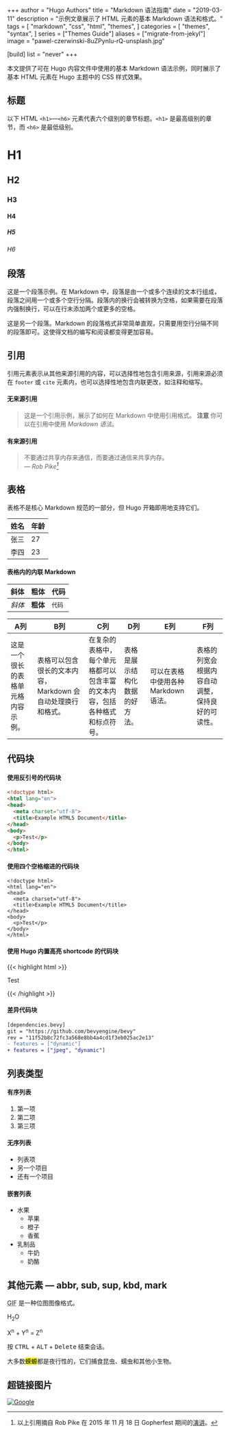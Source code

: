 +++
author = "Hugo Authors"
title = "Markdown 语法指南"
date = "2019-03-11"
description = "示例文章展示了 HTML 元素的基本 Markdown 语法和格式。"
tags = [
    "markdown",
    "css",
    "html",
    "themes",
]
categories = [
    "themes",
    "syntax",
]
series = ["Themes Guide"]
aliases = ["migrate-from-jekyl"]
image = "pawel-czerwinski-8uZPynIu-rQ-unsplash.jpg"

[build]
list = "never"
+++

本文提供了可在 Hugo 内容文件中使用的基本 Markdown 语法示例，同时展示了基本 HTML 元素在 Hugo 主题中的 CSS 样式效果。
<!--more-->

## 标题

以下 HTML `<h1>`—`<h6>` 元素代表六个级别的章节标题。`<h1>` 是最高级别的章节，而 `<h6>` 是最低级别。

# H1
## H2
### H3
#### H4
##### H5
###### H6

## 段落

这是一个段落示例。在 Markdown 中，段落是由一个或多个连续的文本行组成，段落之间用一个或多个空行分隔。段落内的换行会被转换为空格，如果需要在段落内强制换行，可以在行末添加两个或更多的空格。

这是另一个段落。Markdown 的段落格式非常简单直观，只需要用空行分隔不同的段落即可。这使得文档的编写和阅读都变得更加容易。

## 引用

引用元素表示从其他来源引用的内容，可以选择性地包含引用来源，引用来源必须在 `footer` 或 `cite` 元素内，也可以选择性地包含内联更改，如注释和缩写。

#### 无来源引用

> 这是一个引用示例，展示了如何在 Markdown 中使用引用格式。
> **注意** 你可以在引用中使用 *Markdown 语法*。

#### 有来源引用

> 不要通过共享内存来通信，而要通过通信来共享内存。<br>
> — <cite>Rob Pike[^1]</cite>

[^1]: 以上引用摘自 Rob Pike 在 2015 年 11 月 18 日 Gopherfest 期间的[演讲](https://www.youtube.com/watch?v=PAAkCSZUG1c)。

## 表格

表格不是核心 Markdown 规范的一部分，但 Hugo 开箱即用地支持它们。

   姓名 | 年龄
--------|------
    张三 | 27
    李四 | 23

#### 表格内的内联 Markdown

| 斜体   | 粗体     | 代码   |
| --------  | -------- | ------ |
| *斜体* | **粗体** | `代码` |

| A列                                                        | B列                                                                                                             | C列                                                                                                                                    | D列                                                 | E列                                                          | F列                                                                    |
|----------------------------------------------------------|---------------------------------------------------------------------------------------------------------------|--------------------------------------------------------------------------------------------------------------------------------------|---------------------------------------------------|------------------------------------------------------------|----------------------------------------------------------------------|
| 这是一个很长的表格单元格内容示例。 | 表格可以包含很长的文本内容，Markdown 会自动处理换行和格式。 | 在复杂的表格中，每个单元格都可以包含丰富的文本内容，包括各种格式和标点符号。 | 表格是展示结构化数据的好方法。 | 可以在表格中使用各种 Markdown 语法。 | 表格的列宽会根据内容自动调整，保持良好的可读性。 |

## 代码块

#### 使用反引号的代码块

```html
<!doctype html>
<html lang="en">
<head>
  <meta charset="utf-8">
  <title>Example HTML5 Document</title>
</head>
<body>
  <p>Test</p>
</body>
</html>
```

#### 使用四个空格缩进的代码块

    <!doctype html>
    <html lang="en">
    <head>
      <meta charset="utf-8">
      <title>Example HTML5 Document</title>
    </head>
    <body>
      <p>Test</p>
    </body>
    </html>

#### 使用 Hugo 内置高亮 shortcode 的代码块
{{< highlight html >}}
<!doctype html>
<html lang="en">
<head>
  <meta charset="utf-8">
  <title>Example HTML5 Document</title>
</head>
<body>
  <p>Test</p>
</body>
</html>
{{< /highlight >}}

#### 差异代码块

```diff
[dependencies.bevy]
git = "https://github.com/bevyengine/bevy"
rev = "11f52b8c72fc3a568e8bb4a4cd1f3eb025ac2e13"
- features = ["dynamic"]
+ features = ["jpeg", "dynamic"]
```

## 列表类型

#### 有序列表

1. 第一项
2. 第二项
3. 第三项

#### 无序列表

* 列表项
* 另一个项目
* 还有一个项目

#### 嵌套列表

* 水果
  * 苹果
  * 橙子
  * 香蕉
* 乳制品
  * 牛奶
  * 奶酪

## 其他元素 — abbr, sub, sup, kbd, mark

<abbr title="图形交换格式">GIF</abbr> 是一种位图图像格式。

H<sub>2</sub>O

X<sup>n</sup> + Y<sup>n</sup> = Z<sup>n</sup>

按 <kbd>CTRL</kbd> + <kbd>ALT</kbd> + <kbd>Delete</kbd> 结束会话。

大多数<mark>蝾螈</mark>都是夜行性的，它们捕食昆虫、蠕虫和其他小生物。

## 超链接图片

[![Google](https://www.google.com/images/branding/googlelogo/1x/googlelogo_light_color_272x92dp.png)](https://google.com)